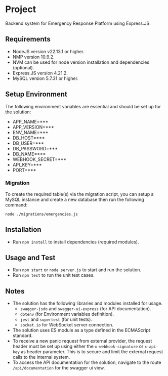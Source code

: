 # Project

Backend system for Emergency Response Platform using Express.JS.

## Requirements

* NodeJS version v22.13.1 or higher.
* NMP version 10.9.2.
* NVM can be used for node version installation and dependencies (optional).
* Express.JS version 4.21.2.
* MySQL version 5.7.31 or higher.

## Setup Environment

The following environment variables are essential and should be set up for the solution:

* APP_NAME=***
* APP_VERSION=***
* ENV_NAME=***
* DB_HOST=***
* DB_USER=***
* DB_PASSWORD=***
* DB_NAME=***
* WEBHOOK_SECRET=***
* API_KEY=***
* PORT=***

### Migration

To create the required table(s) via the migration script, you can setup a MySQL instance and create a new database then run the following command:

`node ./migrations/emergencies.js`

## Installation

* Run `npm install` to install dependencies (required modules).

## Usage and Test

* Run `npm start` or `node server.js` to start and run the solution.
* Run `npm test` to run the unit test cases.

## Notes

* The solution has the following libraries and modules installed for usage.
    * `swagger-jsdo` and `swagger-ui-express` (for API documentation).
    * `dotenv` (for Environment variables definition).
    * `jest` and `supertest` (for unit tests).
    * `socket.io` for WebSocket server connection.
* The solution uses ES module as a type defined in the ECMAScript standard.
* To receive a new panic request from external provider, the request header must be set up using either the `x-webhook-signature` or `x-api-key` as header parameter. This is to secure and limit the external request calls to the internal system.
* To access the API documentation for the solution, navigate to the route `/api/documentation` for the swagger ui view.